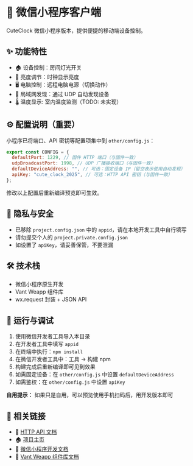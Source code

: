 # 📱 微信小程序客户端

CuteClock 微信小程序版本，提供便捷的移动端设备控制。

## ✨ 功能特性

- 🏠 设备控制：房间灯光开关
- 🔆 亮度调节：时钟显示亮度
- 🖥️ 电脑控制：远程电脑电源（切换动作）
- 📡 局域网发现：通过 UDP 自动发现设备
- 🌡️ 温度显示: 室内温度监测（TODO: 未实现）

## ⚙️ 配置说明（重要）

小程序已将端口、API 密钥等配置项集中到 `other/config.js`：

```js
export const CONFIG = {
  defaultPort: 1229, // 固件 HTTP 端口（与固件一致）
  udpBroadcastPort: 1998, // UDP 广播接收端口（与固件一致）
  defaultDeviceAddress: "", // 可选：固定设备 IP（留空表示使用自动发现）
  apiKey: "cute_clock_2025", // 可选：HTTP API 密钥（与固件一致）
};
```

修改以上配置后重新编译预览即可生效。

## 🧹 隐私与安全

- 已移除 `project.config.json` 中的 `appid`，请在本地开发工具中自行填写
- 请勿提交个人的 `project.private.config.json`
- 如设置了 `apiKey`，请妥善保管，不要泄漏

## 🛠️ 技术栈

- 微信小程序原生开发
- Vant Weapp 组件库
- wx.request 封装 + JSON API

## 🚀 运行与调试

1. 使用微信开发者工具导入本目录
2. 在开发者工具中填写 `appid`
3. 在终端中执行：`npm install`
4. 在微信开发者工具中：工具 → 构建 npm
5. 构建完成后重新编译即可见到效果
6. 如需固定设备：在 `other/config.js` 中设置 `defaultDeviceAddress`
7. 如需鉴权：在 `other/config.js` 中设置 `apiKey`

**自用提示：** 如果只是自用，可以预览使用手机扫码后，用开发版本即可

## 🔗 相关链接

- 📖 [HTTP API 文档](../../docs/api-usage.md)
- 🏠 [项目主页](../../README.md)
- 📱 [微信小程序开发文档](https://developers.weixin.qq.com/miniprogram/dev/framework/)
- 🧩 [Vant Weapp 组件库文档](https://vant-ui.github.io/vant-weapp/#/quickstart)
